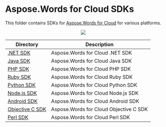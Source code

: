 # Aspose.Words for Cloud SDKs
This folder contains SDKs for [Aspose.Words for Cloud](http://www.aspose.com/cloud/word-api.aspx) for various platforms.

<p align="center">
  <a title="Download ZIP" href="https://github.com/aspose-words/Aspose.Words-for-Cloud/archive/master.zip">
	<img src="http://i.imgur.com/hwNhrGZ.png" />
  </a>
</p>

Directory | Description
--------- | -----------
[.NET SDK](Aspose.Words-Cloud-SDK-for-.NET) | Aspose.Words for Cloud .NET SDK
[Java SDK](Aspose.Words-Cloud-SDK-for-Java)  |  Aspose.Words for Cloud Java SDK
[PHP SDK](Aspose.Words-Cloud-SDK-for-PHP)  | Aspose.Words for Cloud PHP SDK
[Ruby SDK](Aspose.Words-Cloud-SDK-for-Ruby) | Aspose.Words for Cloud Ruby SDK
[Python SDK](Aspose.Words-Cloud-SDK-for-Python) | Aspose.Words for Cloud Python SDK
[Node.js SDK](Aspose.Words-Cloud-SDK-for-NodeJS) | Aspose.Words for Cloud Node.js SDK
[Android SDK](Aspose.Words-Cloud-SDK-for-Android) | Aspose.Words for Cloud Android SDK
[Objective C SDK](Aspose.Words-Cloud-SDK-for-ObjectiveC) | Aspose.Words for Cloud Objective C SDK
[Perl SDK](Aspose.Words-Cloud-SDK-for-Perl) | Aspose.Words for Cloud Perl SDK



